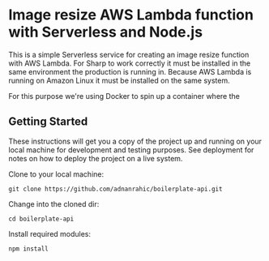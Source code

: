 # Image resize AWS Lambda function with Serverless and Node.js

This is a simple Serverless service for creating an image resize function with AWS Lambda. For Sharp to work correctly it must be installed in the same environment the production is running in. Because AWS Lambda is running on Amazon Linux it must be installed on the same system.

For this purpose we're using Docker to spin up a container where the

## Getting Started

These instructions will get you a copy of the project up and running on your local machine for development and testing purposes. See deployment for notes on how to deploy the project on a live system.

Clone to your local machine:
```
git clone https://github.com/adnanrahic/boilerplate-api.git
```

Change into the cloned dir:
```
cd boilerplate-api
```

Install required modules:
```
npm install
```